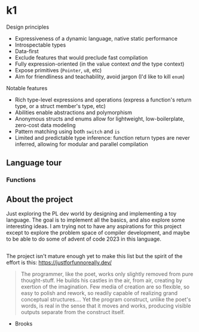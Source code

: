 # k1

Design principles
- Expressiveness of a dynamic language, native static performance
- Introspectable types
- Data-first
- Exclude features that would preclude fast compilation
- Fully expression-oriented (in the value context _and_ the type context)
- Expose primitives (`Pointer`, `u8`, etc)
- Aim for friendliness and teachability, avoid jargon (I'd like to kill `enum`)

Notable features
- Rich type-level expressions and operations (express a function's return type, or a struct member's type, etc)
- Abilities enable abstractions and polymorphism
- Anonymous structs and enums allow for lightweight, low-boilerplate, zero-cost data modeling
- Pattern matching using both `switch` and `is`
- Limited and predictable type inference: function return types are never inferred, allowing for modular and parallel compilation


## Language tour

### Functions


## About the project

Just exploring the PL dev world by designing and implementing a toy language. The goal is to implement all the basics,
and also explore some interesting ideas. I am trying not to have any aspirations for this project
except to explore the problem space of compiler development, and maybe to be able to do some of advent of code 2023 in this language.

## 
The project isn't mature enough yet to make this list but the spirit of the effort is this: https://justforfunnoreally.dev/

> The programmer, like the poet, works only slightly removed from pure thought-stuff. He builds his castles in the air, from air, creating by exertion of the imagination. Few media of creation are so flexible, so easy to polish and rework, so readily capable of realizing grand conceptual structures.... Yet the program construct, unlike the poet's words, is real in the sense that it moves and works, producing visible outputs separate from the construct itself.
- Brooks
